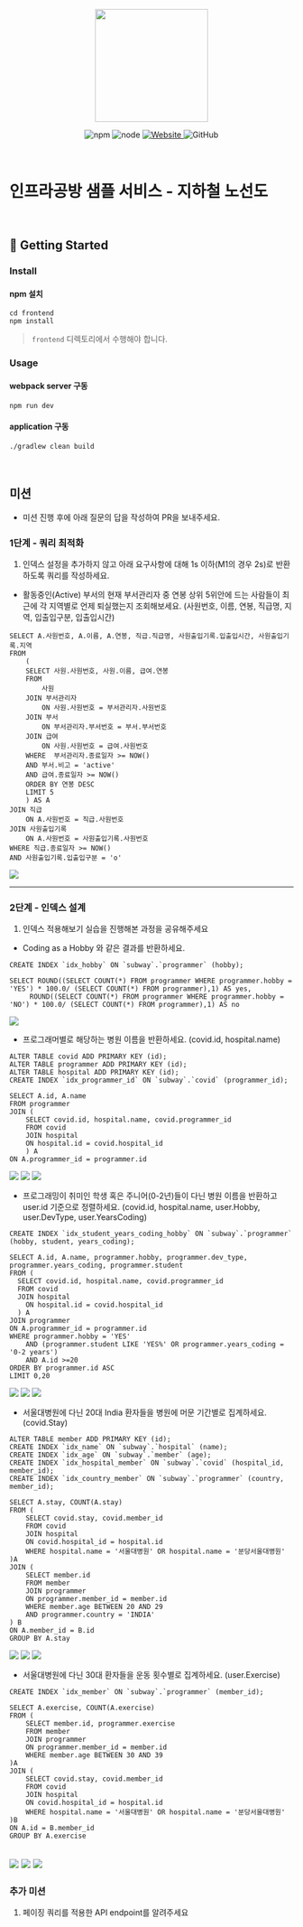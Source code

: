 <p align="center">
    <img width="200px;" src="https://raw.githubusercontent.com/woowacourse/atdd-subway-admin-frontend/master/images/main_logo.png"/>
</p>
<p align="center">
  <img alt="npm" src="https://img.shields.io/badge/npm-%3E%3D%205.5.0-blue">
  <img alt="node" src="https://img.shields.io/badge/node-%3E%3D%209.3.0-blue">
  <a href="https://edu.nextstep.camp/c/R89PYi5H" alt="nextstep atdd">
    <img alt="Website" src="https://img.shields.io/website?url=https%3A%2F%2Fedu.nextstep.camp%2Fc%2FR89PYi5H">
  </a>
  <img alt="GitHub" src="https://img.shields.io/github/license/next-step/atdd-subway-service">
</p>

<br>

# 인프라공방 샘플 서비스 - 지하철 노선도

<br>

## 🚀 Getting Started

### Install
#### npm 설치
```
cd frontend
npm install
```
> `frontend` 디렉토리에서 수행해야 합니다.

### Usage
#### webpack server 구동
```
npm run dev
```
#### application 구동
```
./gradlew clean build
```
<br>

## 미션

* 미션 진행 후에 아래 질문의 답을 작성하여 PR을 보내주세요.

### 1단계 - 쿼리 최적화

1. 인덱스 설정을 추가하지 않고 아래 요구사항에 대해 1s 이하(M1의 경우 2s)로 반환하도록 쿼리를 작성하세요.

- 활동중인(Active) 부서의 현재 부서관리자 중 연봉 상위 5위안에 드는 사람들이 최근에 각 지역별로 언제 퇴실했는지 조회해보세요. (사원번호, 이름, 연봉, 직급명, 지역, 입출입구분, 입출입시간)

```
SELECT A.사원번호, A.이름, A.연봉, 직급.직급명, 사원출입기록.입출입시간, 사원출입기록.지역
FROM 
	(
	SELECT 사원.사원번호, 사원.이름, 급여.연봉 
	FROM 
		사원 
	JOIN 부서관리자 
		ON 사원.사원번호 = 부서관리자.사원번호 
	JOIN 부서
		ON 부서관리자.부서번호 = 부서.부서번호
	JOIN 급여 
		ON 사원.사원번호 = 급여.사원번호 
	WHERE  부서관리자.종료일자 >= NOW() 
	AND 부서.비고 = 'active' 
	AND 급여.종료일자 >= NOW()
	ORDER BY 연봉 DESC
	LIMIT 5
	) AS A
JOIN 직급 
	ON A.사원번호 = 직급.사원번호
JOIN 사원출입기록 
	ON A.사원번호 = 사원출입기록.사원번호 
WHERE 직급.종료일자 >= NOW()
AND 사원출입기록.입출입구분 = 'o'
```

![](https://user-images.githubusercontent.com/63947424/162609917-960fba72-5eb7-421d-8f67-03b3ffb563f0.png)


---

### 2단계 - 인덱스 설계

1. 인덱스 적용해보기 실습을 진행해본 과정을 공유해주세요

- Coding as a Hobby 와 같은 결과를 반환하세요.
```
CREATE INDEX `idx_hobby` ON `subway`.`programmer` (hobby);

SELECT ROUND((SELECT COUNT(*) FROM programmer WHERE programmer.hobby = 'YES') * 100.0/ (SELECT COUNT(*) FROM programmer),1) AS yes, 
	 ROUND((SELECT COUNT(*) FROM programmer WHERE programmer.hobby = 'NO') * 100.0/ (SELECT COUNT(*) FROM programmer),1) AS no
```
![](https://user-images.githubusercontent.com/63947424/163800046-264983b1-147d-4b3b-bde5-559db14c970d.png)

- 프로그래머별로 해당하는 병원 이름을 반환하세요. (covid.id, hospital.name)
```
ALTER TABLE covid ADD PRIMARY KEY (id);
ALTER TABLE programmer ADD PRIMARY KEY (id);
ALTER TABLE hospital ADD PRIMARY KEY (id);
CREATE INDEX `idx_programmer_id` ON `subway`.`covid` (programmer_id);

SELECT A.id, A.name
FROM programmer
JOIN (
	SELECT covid.id, hospital.name, covid.programmer_id
    FROM covid 
    JOIN hospital
	ON hospital.id = covid.hospital_id
    ) A
ON A.programmer_id = programmer.id
```
![](https://user-images.githubusercontent.com/63947424/163799723-c604f95c-551c-4203-a4b8-d3e6d0d3a7b4.png)
![](https://user-images.githubusercontent.com/63947424/163799728-fac9ee3f-6a39-45b7-a774-4e2034d92ec3.png)
![](https://user-images.githubusercontent.com/63947424/163908903-eea1f4f0-394f-46ea-a399-88362bc09a5e.png)


- 프로그래밍이 취미인 학생 혹은 주니어(0-2년)들이 다닌 병원 이름을 반환하고 user.id 기준으로 정렬하세요. (covid.id, hospital.name, user.Hobby, user.DevType, user.YearsCoding)
```
CREATE INDEX `idx_student_years_coding_hobby` ON `subway`.`programmer` (hobby, student, years_coding);

SELECT A.id, A.name, programmer.hobby, programmer.dev_type, programmer.years_coding, programmer.student
FROM (
  SELECT covid.id, hospital.name, covid.programmer_id
  FROM covid 
  JOIN hospital
    ON hospital.id = covid.hospital_id
  ) A
JOIN programmer
ON A.programmer_id = programmer.id
WHERE programmer.hobby = 'YES'
    AND (programmer.student LIKE 'YES%' OR programmer.years_coding = '0-2 years')
	AND A.id >=20
ORDER BY programmer.id ASC
LIMIT 0,20
```
![](https://user-images.githubusercontent.com/63947424/163905141-3b918b81-efff-4023-a170-134ea13a23e2.png)
![](https://user-images.githubusercontent.com/63947424/163799731-8a57ce83-433c-48b2-919c-96f89ff8fe23.png)
![](https://user-images.githubusercontent.com/63947424/163905005-9f71b6c0-bab7-4a8d-af1a-bdd6cc1312d2.png)


- 서울대병원에 다닌 20대 India 환자들을 병원에 머문 기간별로 집계하세요. (covid.Stay)
```
ALTER TABLE member ADD PRIMARY KEY (id);
CREATE INDEX `idx_name` ON `subway`.`hospital` (name);
CREATE INDEX `idx_age` ON `subway`.`member` (age);
CREATE INDEX `idx_hospital_member` ON `subway`.`covid` (hospital_id, member_id);
CREATE INDEX `idx_country_member` ON `subway`.`programmer` (country, member_id);

SELECT A.stay, COUNT(A.stay)
FROM (
	SELECT covid.stay, covid.member_id
	FROM covid
	JOIN hospital
	ON covid.hospital_id = hospital.id
	WHERE hospital.name = '서울대병원' OR hospital.name = '분당서울대병원'
)A
JOIN (
	SELECT member.id
    FROM member
    JOIN programmer
    ON programmer.member_id = member.id
	WHERE member.age BETWEEN 20 AND 29
	AND programmer.country = 'INDIA'
) B
ON A.member_id = B.id
GROUP BY A.stay
```
![](https://user-images.githubusercontent.com/63947424/163907113-a29d8341-4228-450a-a351-d48b6d911ec7.png)
![](https://user-images.githubusercontent.com/63947424/163907111-63e35bbc-b64d-42f2-bbc8-cbf2c2c39d58.png)
![](https://user-images.githubusercontent.com/63947424/163907105-f18e01f6-0317-4c79-ab9a-43ef71c7f700.png)

- 서울대병원에 다닌 30대 환자들을 운동 횟수별로 집계하세요. (user.Exercise)
```
CREATE INDEX `idx_member` ON `subway`.`programmer` (member_id);

SELECT A.exercise, COUNT(A.exercise)
FROM (
	SELECT member.id, programmer.exercise
    FROM member
    JOIN programmer
    ON programmer.member_id = member.id
	WHERE member.age BETWEEN 30 AND 39
)A
JOIN (
	SELECT covid.stay, covid.member_id
	FROM covid
	JOIN hospital
	ON covid.hospital_id = hospital.id
	WHERE hospital.name = '서울대병원' OR hospital.name = '분당서울대병원'
)B
ON A.id = B.member_id
GROUP BY A.exercise
```
![](https://user-images.githubusercontent.com/63947424/163907305-98c2aef5-f8af-4f84-a860-2d096a10999a.png)
![](https://user-images.githubusercontent.com/63947424/163907315-36e71d9f-81ed-4585-9bdd-6b358df8f95f.png)
![](https://user-images.githubusercontent.com/63947424/163907324-064d3aa9-57ff-4f7d-bc84-5a7b425a83a3.png)
---

### 추가 미션

1. 페이징 쿼리를 적용한 API endpoint를 알려주세요
